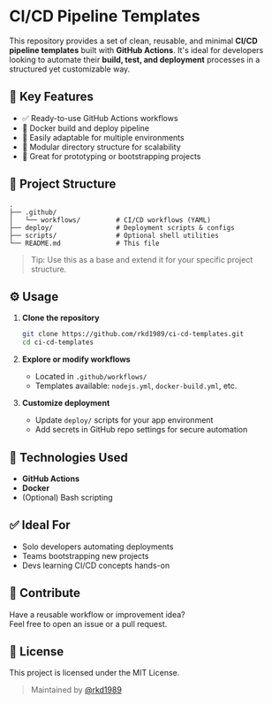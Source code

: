 # CI/CD Pipeline Templates

This repository provides a set of clean, reusable, and minimal **CI/CD pipeline templates** built with **GitHub Actions**. It's ideal for developers looking to automate their **build, test, and deployment** processes in a structured yet customizable way.

## 🚀 Key Features
- ✅ Ready-to-use GitHub Actions workflows  
- 🐳 Docker build and deploy pipeline  
- 🔁 Easily adaptable for multiple environments  
- 📂 Modular directory structure for scalability  
- 🧪 Great for prototyping or bootstrapping projects  

## 📁 Project Structure

```
.  
├── .github/  
│   └── workflows/         # CI/CD workflows (YAML)  
├── deploy/                # Deployment scripts & configs  
├── scripts/               # Optional shell utilities  
└── README.md              # This file  
```

> Tip: Use this as a base and extend it for your specific project structure.

## ⚙️ Usage

1. **Clone the repository**
   ```bash
   git clone https://github.com/rkd1989/ci-cd-templates.git
   cd ci-cd-templates
   ```

2. **Explore or modify workflows**
   - Located in `.github/workflows/`
   - Templates available: `nodejs.yml`, `docker-build.yml`, etc.

3. **Customize deployment**
   - Update `deploy/` scripts for your app environment
   - Add secrets in GitHub repo settings for secure automation

## 🧰 Technologies Used
- **GitHub Actions**  
- **Docker**  
- (Optional) Bash scripting  

## ✅ Ideal For
- Solo developers automating deployments  
- Teams bootstrapping new projects  
- Devs learning CI/CD concepts hands-on  

## 🤝 Contribute
Have a reusable workflow or improvement idea?  
Feel free to open an issue or a pull request.

## 📄 License
This project is licensed under the MIT License.

> Maintained by [@rkd1989](https://github.com/rkd1989)
